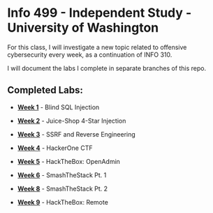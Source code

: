 # Info 499 - Independent Study - University of Washington

For this class, I will investigate a new topic related to offensive cybersecurity every week, as a continuation of INFO 310. 

I will document the labs I complete in separate branches of this repo.

## Completed Labs:

- [**Week 1**](https://github.com/sashathomas/info499-independentstudy/tree/week-1) - Blind SQL Injection

- [**Week 2**](https://github.com/sashathomas/info499-independentstudy/tree/week-2) - Juice-Shop 4-Star Injection

- [**Week 3**](https://github.com/sashathomas/info499-independentstudy/tree/week-3) - SSRF and Reverse Engineering

- [**Week 4**](https://github.com/sashathomas/info499-independentstudy/tree/week-4) - HackerOne CTF

- [**Week 5**](https://github.com/sashathomas/info499-independentstudy/tree/week-5) - HackTheBox: OpenAdmin

- [**Week 6**](https://github.com/sashathomas/info499-independentstudy/tree/week-6) - SmashTheStack Pt. 1

- [**Week 8**](https://github.com/sashathomas/info499-independentstudy/tree/week-8) - SmashTheStack Pt. 2

- [**Week 9**](https://github.com/sashathomas/info499-independentstudy/tree/week-9) - HackTheBox: Remote

